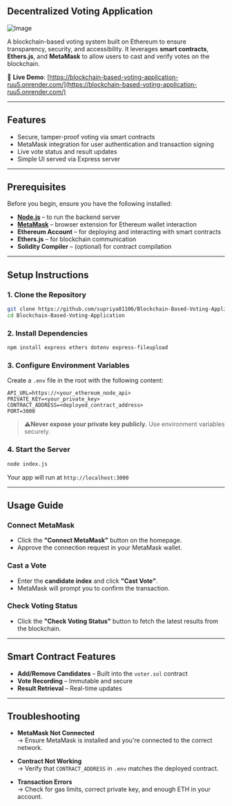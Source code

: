 
## Decentralized Voting Application

![Image](https://github.com/user-attachments/assets/5572b30c-47c5-431d-9c51-6c6a1ce0644d)

A blockchain-based voting system built on Ethereum to ensure transparency, security, and accessibility. It leverages **smart contracts**, **Ethers.js**, and **MetaMask** to allow users to cast and verify votes on the blockchain.

🔗 **Live Demo**: [https://blockchain-based-voting-application-ruu5.onrender.com/](https://blockchain-based-voting-application-ruu5.onrender.com/)

---

## Features

- Secure, tamper-proof voting via smart contracts
- MetaMask integration for user authentication and transaction signing
- Live vote status and result updates
- Simple UI served via Express server

---

## Prerequisites

Before you begin, ensure you have the following installed:

- **[Node.js](https://nodejs.org/)** – to run the backend server
- **[MetaMask](https://metamask.io/)** – browser extension for Ethereum wallet interaction
- **Ethereum Account** – for deploying and interacting with smart contracts
- **Ethers.js** – for blockchain communication
- **Solidity Compiler** – (optional) for contract compilation

---

## Setup Instructions

### 1. Clone the Repository

```bash
git clone https://github.com/supriya81106/Blockchain-Based-Voting-Application.git
cd Blockchain-Based-Voting-Application
```

### 2. Install Dependencies

```bash
npm install express ethers dotenv express-fileupload
```

### 3. Configure Environment Variables

Create a `.env` file in the root with the following content:

```env
API_URL=https://<your_ethereum_node_api>
PRIVATE_KEY=<your_private_key>
CONTRACT_ADDRESS=<deployed_contract_address>
PORT=3000
```

> ⚠**Never expose your private key publicly.** Use environment variables securely.

### 4. Start the Server

```bash
node index.js
```

Your app will run at `http://localhost:3000`

---

## Usage Guide

### Connect MetaMask

- Click the **"Connect MetaMask"** button on the homepage.
- Approve the connection request in your MetaMask wallet.

### Cast a Vote

- Enter the **candidate index** and click **"Cast Vote"**.
- MetaMask will prompt you to confirm the transaction.

### Check Voting Status

- Click the **"Check Voting Status"** button to fetch the latest results from the blockchain.

---

## Smart Contract Features

- **Add/Remove Candidates** – Built into the `voter.sol` contract
- **Vote Recording** – Immutable and secure
- **Result Retrieval** – Real-time updates

---

## Troubleshooting

- **MetaMask Not Connected**  
  → Ensure MetaMask is installed and you're connected to the correct network.

- **Contract Not Working**  
  → Verify that `CONTRACT_ADDRESS` in `.env` matches the deployed contract.

- **Transaction Errors**  
  → Check for gas limits, correct private key, and enough ETH in your account.

